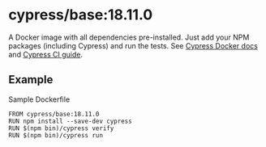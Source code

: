 <!-- WARNING: this file was autogenerated by generate-base-image.js -->
# cypress/base:18.11.0

A Docker image with all dependencies pre-installed.
Just add your NPM packages (including Cypress) and run the tests.
See [Cypress Docker docs](https://on.cypress.io/docker) and
[Cypress CI guide](https://on.cypress.io/ci).

## Example

Sample Dockerfile

```
FROM cypress/base:18.11.0
RUN npm install --save-dev cypress
RUN $(npm bin)/cypress verify
RUN $(npm bin)/cypress run
```
